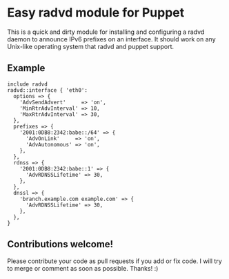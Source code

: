 # Easy radvd module for Puppet

This is a quick and dirty module for installing and configuring a radvd
daemon to announce IPv6 prefixes on an interface. It should work on any
Unix-like operating system that radvd and puppet support.

## Example

    include radvd
    radvd::interface { 'eth0':
      options => {
        'AdvSendAdvert'     => 'on',
        'MinRtrAdvInterval' => 10,
        'MaxRtrAdvInterval' => 30,
      },
      prefixes => {
        '2001:0DB8:2342:babe::/64' => {
          'AdvOnLink'     => 'on',
          'AdvAutonomous' => 'on',
        },
      },
      rdnss => {
        '2001:0DB8:2342:babe::1' => {
          'AdvRDNSSLifetime' => 30,
        },
      },
      dnssl => {
        'branch.example.com example.com' => {
          'AdvRDNSSLifetime' => 30,
        },
      },
    }

## Contributions welcome!

Please contribute your code as pull requests if you add or fix code.
I will try to merge or comment as soon as possible. Thanks! :)


